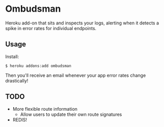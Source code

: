 # Ombudsman

Heroku add-on that sits and inspects your logs, alerting when it detects a spike in error rates for individual endpoints.

## Usage

Install:

```
$ heroku addons:add ombudsman
```

Then you'll receive an email whenever your app error rates change drastically!


## TODO

- More flexible route information
  - Allow users to update their own route signatures
- REDIS!
